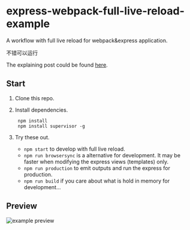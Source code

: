 # express-webpack-full-live-reload-example
A workflow with full live reload for webpack&express application.

不错可以运行

The explaining post could be found [here](http://acgtofe.com/posts/2016/02/full-live-reload-for-express-with-webpack).

## Start

1. Clone this repo.

2. Install dependencies.

        npm install
        npm install supervisor -g

3. Try these out.

    * `npm start` to develop with full live reload.
    * `npm run browsersync` is a alternative for development. It may be faster when modifying the express views
    (templates) only.
    * `npm run production` to emit outputs and run the express for production.
    * `npm run build` if you care about what is hold in memory for development...

## Preview

![example preview](https://raw.githubusercontent.com/kenanpengyou/kenanpengyou.github.io/master/assets/used-images/projects/express-webpack-full-live-reload-example/preview.gif)

